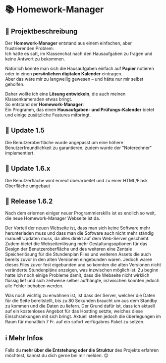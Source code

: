 # 📚 Homework-Manager

## 📝 Projektbeschreibung

Der **Homework-Manager** entstand aus einem einfachen, aber frustrierenden Problem:  
Ich hatte es satt, im Klassenchat nach den Hausaufgaben zu fragen und keine Antwort zu bekommen.  

Natürlich könnte man sich die Hausaufgaben einfach auf **Papier** notieren oder in einen **persönlichen digitalen Kalender** eintragen.  
Aber das wäre mir zu langweilig gewesen – und hätte nur mir selbst geholfen.  

Daher wollte ich eine **Lösung entwickeln**, die auch meinen Klassenkameraden etwas bringt.  
So entstand der **Homework-Manager**:  
Ein Programm, das einen **Hausaufgaben- und Prüfungs-Kalender** bietet und einige zusätzliche Features mitbringt.  

## 🔄️ Update 1.5 
Die Benutzeroberfläche wurde angepasst um eine höhere Benutzerfreundlichkeit zu garantieren, zudem wurde der "Noterechner" implementiert.

## 🔄️ Update 1.6.x
Die Benutzerfläche wird erneut überarbeitet und zu einer HTML/Flask Oberfläche umgebaut

## 🔄️ Release 1.6.2
Nach dem erlernen einiger neuer Programmierskills ist es endlich so weit, die neue Homework-Manager Webseite ist da.

Der Vorteil der neuen Webseite ist, dass man sich keine Software mehr herunterladen muss und dass man die Software auch nicht mehr ständig manuell Updaten muss, da alles direkt auf dem Web-Server geschieht. Zudem bietet die Webseitenlösung mehr Gestaltungsoptionen für das Design der Benutzeroberfläche und des weiteren eine Zentale Speicherlösung für die Stundenplan Files und weiteren Assets die auch bereits zuvor in den alten Versionen eingebunden waren. Jedoch waren dieses Files zuvor fest eigebunden und so konnten die alten Versionen nicht veränderte Stundenpläne anzeigen, was inzwischen möglich ist. Zu beginn hatte ich noch einige Probleme damit, dass die Webseite nicht wirklich flüssig lief und sich zeitweise selber aufhängte, inzwischen konnten jedoch alle Fehler behoben werden.

Was noch wichtig zu erwähnen ist, ist dass der Server, welcher die Daten für die Seite bereitstellt, bis zu 80 Sekunden braucht um aus dem Standby zu kommen und die Daten zu liefern. Der Grund dafür ist, dass ich aktuell auf ein kostenloses Angebot für das Hostting setzte, welches diese Einschränkungen mit sich bringt. Aktuell stehen jedoch die überlegungen im Raum für monatlich 7 Fr. auf ein sofort verfügabres Paket zu setzen.

## ℹ️ Mehr Infos

Falls du **mehr über die Entstehung oder die Struktur** des Projekts erfahren möchtest, kannst du dich gerne bei mir melden. 😊
